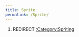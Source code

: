 ```yaml
---
title: Sprite
permalink: /Sprite/
---
```


1.  REDIRECT [:Category:Spriting](/:Category:Spriting "wikilink")
